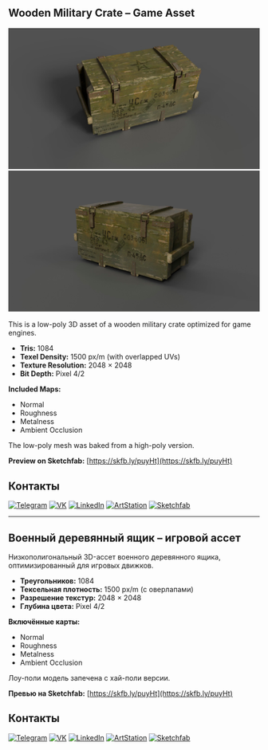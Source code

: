 ## Wooden Military Crate – Game Asset

![Project Preview](https://github.com/RgAnna/wooden_military_crate/blob/main/Renders/Render_box1.png)  
![Project Preview](https://github.com/RgAnna/wooden_military_crate/blob/main/Renders/Render_box2.png)

This is a low-poly 3D asset of a wooden military crate optimized for game engines.

- **Tris:** 1084  
- **Texel Density:** 1500 px/m (with overlapped UVs)  
- **Texture Resolution:** 2048 × 2048  
- **Bit Depth:** Pixel 4/2  

**Included Maps:**  
- Normal  
- Roughness  
- Metalness  
- Ambient Occlusion  

The low-poly mesh was baked from a high-poly version.

__Preview on Sketchfab:__ [https://skfb.ly/puyHt](https://skfb.ly/puyHt)  

## Контакты

[![Telegram](https://img.shields.io/badge/-Telegram-2CA5E0?style=flat&logo=telegram&logoColor=white)](https://t.me/RgAnna_Art)
[![VK](https://img.shields.io/badge/-VK-4C75A3?style=flat&logo=vk&logoColor=white)](https://vk.com/rganna_art)
[![LinkedIn](https://img.shields.io/badge/-LinkedIn-0077B5?style=flat&logo=linkedin&logoColor=white)](https://www.linkedin.com/in/anna-rogova-487090370/)
[![ArtStation](https://img.shields.io/badge/-ArtStation-13AFF0?style=flat&logo=artstation&logoColor=white)](https://www.artstation.com/rganna)
[![Sketchfab](https://img.shields.io/badge/-Sketchfab-000000?style=flat&logo=sketchfab&logoColor=white)](https://sketchfab.com/RgAnna)


---

## Военный деревянный ящик – игровой ассет

Низкополигональный 3D-ассет военного деревянного ящика, оптимизированный для игровых движков.

- **Треугольников:** 1084  
- **Тексельная плотность:** 1500 px/m (с оверлапами)  
- **Разрешение текстур:** 2048 × 2048  
- **Глубина цвета:** Pixel 4/2  

**Включённые карты:**  
- Normal  
- Roughness  
- Metalness  
- Ambient Occlusion  

Лоу-поли модель запечена с хай-поли версии.

__Превью на Sketchfab:__ [https://skfb.ly/puyHt](https://skfb.ly/puyHt)  

## Контакты

[![Telegram](https://img.shields.io/badge/-Telegram-2CA5E0?style=flat&logo=telegram&logoColor=white)](https://t.me/RgAnna_Art)
[![VK](https://img.shields.io/badge/-VK-4C75A3?style=flat&logo=vk&logoColor=white)](https://vk.com/rganna_art)
[![LinkedIn](https://img.shields.io/badge/-LinkedIn-0077B5?style=flat&logo=linkedin&logoColor=white)](https://www.linkedin.com/in/anna-rogova-487090370/)
[![ArtStation](https://img.shields.io/badge/-ArtStation-13AFF0?style=flat&logo=artstation&logoColor=white)](https://www.artstation.com/rganna)
[![Sketchfab](https://img.shields.io/badge/-Sketchfab-000000?style=flat&logo=sketchfab&logoColor=white)](https://sketchfab.com/RgAnna)

